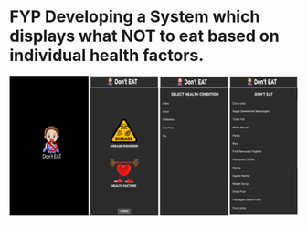 # FYP Developing a System which displays what NOT to eat based on individual health factors.
![alt text](https://github.com/nareen1234/FYP_NOT_Eat/blob/master/Nareen_FYP/Overview.png)
